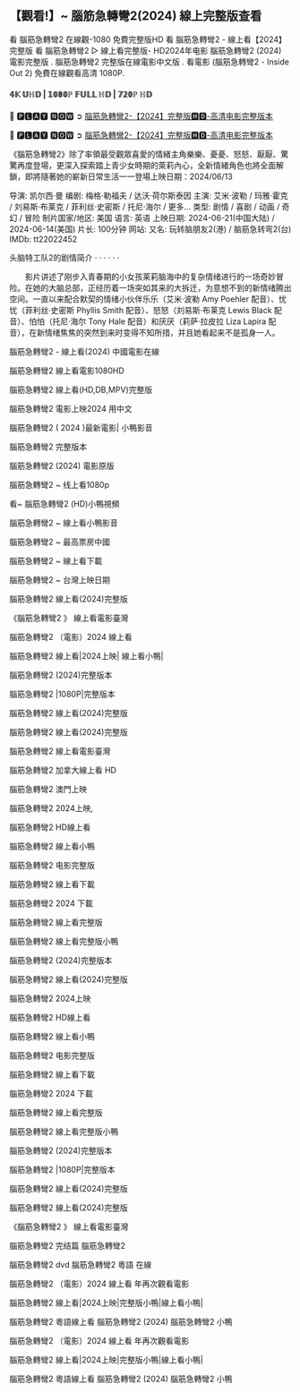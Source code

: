 ## 【觀看!】~ 腦筋急轉彎2(2024) 線上完整版查看

看 腦筋急轉彎2 在線觀-1080 免費完整版HD 看 腦筋急轉彎2 - 線上看【2024】 完整版 看 腦筋急轉彎2 ▷ 線上看完整版- HD2024年电影 腦筋急轉彎2 (2024) 電影完整版 . 腦筋急轉彎2 完整版在線電影中文版 . 看電影 (腦筋急轉彎2 - Inside Out 2) 免費在線觀看高清 1080P.

#### 𝟜𝕂 𝕌ℍ𝔻 | 𝟙𝟘𝟠𝟘ℙ 𝔽𝕌𝕃𝕃 ℍ𝔻 | 𝟟𝟚𝟘ℙ ℍ𝔻

💯 🅿🅻🅰🆈 🅽🅾🆆 ➲ [腦筋急轉彎2-【2024】完整版🅷🅳-高清电影完整版本](https://cornercinema.com/zh/movie/1022789/inside-out-2)

💯 🅿🅻🅰🆈 🅽🅾🆆 ➲ [腦筋急轉彎2-【2024】完整版🅷🅳-高清电影完整版本](https://cornercinema.com/zh/movie/1022789/inside-out-2)

《腦筋急轉彎2》除了率領最受觀眾喜愛的情緒主角樂樂、憂憂、怒怒、厭厭、驚驚再度登場，更深入探索踏上青少女時期的萊莉內心，全新情緒角色也將全面解鎖，即將隨著她的嶄新日常生活一一登場上映日期：2024/06/13

导演: 凯尔西·曼
编剧: 梅格·勒福夫 / 达沃·荷尔斯泰因
主演: 艾米·波勒 / 玛雅·霍克 / 刘易斯·布莱克 / 菲利丝·史密斯 / 托尼·海尔 / 更多...
类型: 剧情 / 喜剧 / 动画 / 奇幻 / 冒险
制片国家/地区: 美国
语言: 英语
上映日期: 2024-06-21(中国大陆) / 2024-06-14(美国)
片长: 100分钟
网站: 
又名: 玩转脑朋友2(港) / 脑筋急转弯2(台)
IMDb: tt22022452

头脑特工队2的剧情简介 · · · · · ·

　　影片讲述了刚步入青春期的小女孩莱莉脑海中的复杂情绪进行的一场奇妙冒险。在她的大脑总部，正经历着一场突如其来的大拆迁，为意想不到的新情绪腾出空间。一直以来配合默契的情绪小伙伴乐乐（艾米·波勒 Amy Poehler 配音）、忧忧（菲利丝·史密斯 Phyllis Smith 配音）、怒怒（刘易斯·布莱克 Lewis Black 配音）、怕怕（托尼·海尔 Tony Hale 配音）和厌厌（莉萨·拉皮拉 Liza Lapira 配音），在新情绪焦焦的突然到来时变得不知所措，并且她看起来不是孤身一人。

腦筋急轉彎2 - 線上看(2024) 中國電影在線

腦筋急轉彎2 線上看電影1080HD

腦筋急轉彎2 線上看(HD,DB,MPV)完整版

腦筋急轉彎2 電影上映2024 用中文

腦筋急轉彎2 ( 2024 )最新電影| 小鴨影音

腦筋急轉彎2 完整版本

腦筋急轉彎2 (2024) 電影原版

腦筋急轉彎2 ~ 线上看1080p

看~ 腦筋急轉彎2 (HD)小鴨視頻

腦筋急轉彎2 ~ 線上看小鴨影音

腦筋急轉彎2 ~ 最高票房中國

腦筋急轉彎2 ~ 線上看下載

腦筋急轉彎2 ~ 台灣上映日期

腦筋急轉彎2 線上看(2024)完整版

《腦筋急轉彎2 》 線上看電影臺灣

腦筋急轉彎2 （電影）2024 線上看

腦筋急轉彎2 線上看|2024上映| 線上看小鴨|

腦筋急轉彎2 (2024)完整版本

腦筋急轉彎2 |1080P|完整版本

腦筋急轉彎2 線上看(2024)完整版

腦筋急轉彎2 線上看(2024)完整版

腦筋急轉彎2 線上看電影臺灣

腦筋急轉彎2 加拿大線上看 HD

腦筋急轉彎2 澳門上映

腦筋急轉彎2 2024上映,

腦筋急轉彎2 HD線上看

腦筋急轉彎2 線上看小鴨

腦筋急轉彎2 电影完整版

腦筋急轉彎2 線上看下載

腦筋急轉彎2 2024 下載

腦筋急轉彎2 線上看完整版

腦筋急轉彎2 線上看完整版小鴨

腦筋急轉彎2 (2024)完整版本

腦筋急轉彎2 線上看(2024)完整版

腦筋急轉彎2 2024上映

腦筋急轉彎2 HD線上看

腦筋急轉彎2 線上看小鴨

腦筋急轉彎2 电影完整版

腦筋急轉彎2 線上看下載

腦筋急轉彎2 2024 下載

腦筋急轉彎2 線上看完整版

腦筋急轉彎2 線上看完整版小鴨

腦筋急轉彎2 (2024)完整版本

腦筋急轉彎2 |1080P|完整版本

腦筋急轉彎2 線上看(2024)完整版

腦筋急轉彎2 線上看(2024)完整版

《腦筋急轉彎2 》 線上看電影臺灣

腦筋急轉彎2 完结篇 腦筋急轉彎2

腦筋急轉彎2 dvd 腦筋急轉彎2 粵語 在線

腦筋急轉彎2 （電影）2024 線上看 年再次觀看電影

腦筋急轉彎2 線上看|2024上映|完整版小鴨|線上看小鴨|

腦筋急轉彎2 粵語線上看 腦筋急轉彎2 (2024) 腦筋急轉彎2 小鴨

腦筋急轉彎2 （電影）2024 線上看 年再次觀看電影

腦筋急轉彎2 線上看|2024上映|完整版小鴨|線上看小鴨|

腦筋急轉彎2 粵語線上看 腦筋急轉彎2 (2024) 腦筋急轉彎2 小鴨
